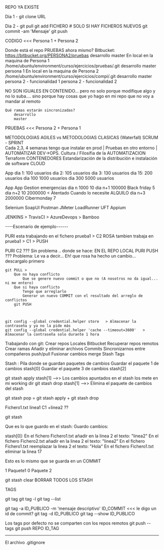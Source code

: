 REPO YA EXISTE

Dia 1 - git clone URL

Dia 2 - git pull
        git add FICHERO    # SOLO SI HAY FICHEROS NUEVOS
        git commit -am 'Mensaje'
        git push




CODIGO <<<  Persona 1 + Persona 2



Donde está el repo PRUEBAS ahora mismo?
    Bitbucket: https://bitbucket.org/PERSONA2/pruebas
        desarrollo
        master
    En local en la maquina de Persona 1    /home/ubuntu/environment/curso/ejercicios/pruebas/.git
        desarrollo
        master
        persona 1
    En local en la maquina de Persona 2    /home/ubuntu/environment/curso/ejercicios/compi/.git
        desarrollo
        master
        persona 2 - funcionalidad 1
        persona 2 - funcionalidad 2
        

NO SON IGUALES EN CONTENIDO... 
    pero no solo porque modifique algo y no lo suba.... 
    sino porque hay cosas que yo hago en mi repo que no voy a mandar al remoto
    
    Qué ramas estarán sincronizadas?
        desarrollo
        master











PRUEBAS <<< Persona 2 + Persona 1







METODOLOGIAS AGILES vs METODOLOGIAS CLASICAS (Waterfall)
    SCRUM - SPRINT                
    Cada 2,3, 4 semanas tengo que instalar en prod      |
        Pruebas en otro entorno                         |   AUTOMATIZAR
DEV->OPS. Cultura / Filosifia de la AUTOMATIZACION
    Terraform
CONTENEDORES Estandarización de la distribución e instalación de software
CLOUD

App 
dia 1:    100 usuarios
dia 2:    105 usuarios
dia 3:    130 usuarios
dia 15:   200 usuarios
dia 100  1000 usuarios
dia 300  5000 usuarios


App                                     App Gestion emergencias
dia n   1000                                        10
dia n+1 100000      Black friday                    5
dia n+2 10                                          2000000     < Atentado          Cuando lo necesite ALQUILO
dia n+3 2000000     Cibermonday                     7


Selenium
SoapUI
Postman
JMeter
LoadRunner
UFT
Appium


JENKINS > TravisCI > AzureDevops > Bamboo




----Escenario de ejemplo------

PURI esta trabajando en el fichero prueba1                  > C2
ROSA tambien trabaja en prueba1              > C1  > PUSH

PURI C2   ???
    Sin problema .. donde se hace: EN EL REPO LOCAL
PURI PUSH ???
    Problema: Le va a decir... Eh! que rosa ha hecho un cambio... descargalo primero
    
    git PULL >
        Que no haya conflicto
            Que se genere nuevo commit o que no (A nosotros no da igual... ni me entero)    
        Que si haya conflicto
            Tengo que arreglarlo
            Generar un nuevo COMMIT con el resultado del arreglo de conflictos
        git PUSH
    
    
    
    git config --global credential.helper store   > Almacenar la contraseña y ya no la pide más
    git config --global credential.helper 'cache --timeout=3600'   > Almacenar la contraseña solo durante 1 hora
    
    
Trabajando con git:
    Crear repos 
        Locales
        Bitbucket
    Recuperar repos remotos
    Crear ramas
    Añadir y eliminar archivos
    Commits
    Sincronizarnos entre compañeros push/pull
    Fusionar cambios merge
    Stash
    Tags
    
    
    
Stash : Pila donde se guardan paquetes de cambios
Guardar el paquete 1 de cambios stash[0]
Guardar el paquete 3 de cambios stash[2]


git stash apply stash[1]  -->> Los cambios apuntados en el stash los mete en mi working dir
git stash drop stash[1]   -->> Elimina el paquete de cambios del stash

git stash pop = git stash apply + git stash drop


Fichero1.txt
linea1                  C1
+linea2                 ??

git stash

Que es lo que guardo en el stash: Guardo cambios:


stash[0]:
    En el fichero Fichero1.txt añadir en la linea 2 el texto: "linea2"
    En el fichero Fichero2.txt añadir en la linea 2 el texto: "linea2"
    En el fichero Fichero1.txt reemplazar la linea 2 el texto: "Hola"
    En el fichero Fichero1.txt eliminar la linea 17
    
Esto es lo mismo que se guarda en un COMMIT 


1 Paquete1
0 Paquete 2

git stash clear  BORRAR TODOS LOS STASH


TAGS 

git tag
git tag -l
git tag --list

git tag -a ID_PUBLICO -m 'mensaje descriptivo' ID_COMMIT   <<< le digo un id de commit?
git tag -d ID_PUBLICO 
git tag --show ID_PUBLICO 

Los tags por defecto no se comparten con los repos remotos
git push --tags
git push REPO ID_TAG

---------------
El archivo .gitignore